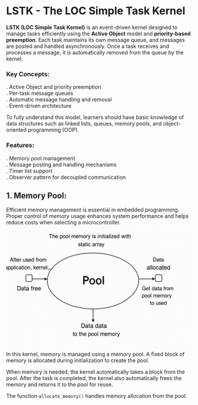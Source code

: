 # LSTK - The LOC Simple Task Kernel

**LSTK (LOC Simple Task Kernel)** is an event-driven kernel designed to manage tasks efficiently using the **Active Object** model and **priority-based preemption**. Each task maintains its own message queue, and messages are posted and handled asynchronously. Once a task receives and processes a message, it is automatically removed from the queue by the kernel.

### Key Concepts:
. Active Object and priority preemption  
. Per-task message queues  
. Automatic message handling and removal  
. Event-driven architecture  

To fully understand this model, learners should have basic knowledge of data structures such as linked lists, queues, memory pools, and object-oriented programming (OOP).

### Features:
. Memory pool management  
. Message posting and handling mechanisms  
. Timer list support  
. Observer pattern for decoupled communication  

## 1. Memory Pool:
<!-- Add your description for memory pool here -->
Efficient memory management is essential in embedded programming. Proper control of memory usage enhances system performance and helps reduce costs when selecting a microcontroller.
![Architecture Diagram](Image/pool_Memory.png)
In this kernel, memory is managed using a memory pool. A fixed block of memory is allocated during initialization to create the pool.

When memory is needed, the kernel automatically takes a block from the pool. After the task is completed, the kernel also automatically frees the memory and returns it to the pool for reuse.

The function `allocate_memory()` handles memory allocation from the pool.


